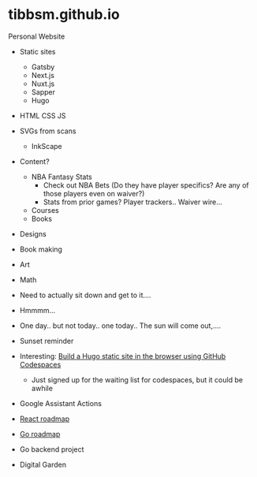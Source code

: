 # tibbsm.github.io

Personal Website

* Static sites
  * Gatsby
  * Next.js
  * Nuxt.js
  * Sapper
  * Hugo
* HTML CSS JS

* SVGs from scans
  * InkScape
  
* Content?
    * NBA Fantasy Stats
        * Check out NBA Bets (Do they have player specifics? Are any of those players even on waiver?)
        * Stats from prior games? Player trackers.. Waiver wire...
    * Courses
    * Books
* Designs
* Book making
* Art
* Math

* Need to actually sit down and get to it.... 
* Hmmmm...
* One day.. but not today.. one today.. The sun will come out,....
* Sunset reminder

* Interesting: [Build a Hugo static site in the browser using GitHub Codespaces](https://news.ycombinator.com/item?id=25903249)
    * Just signed up for the waiting list for codespaces, but it could be awhile
* Google Assistant Actions
* [React roadmap](https://roadmap.sh/react)
* [Go roadmap](https://github.com/Alikhll/golang-developer-roadmap)
* Go backend project

* Digital Garden
